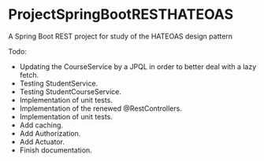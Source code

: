# ProjectSpringBootRESTHATEOAS
A Spring Boot REST project for study of the HATEOAS design pattern

Todo:
- Updating the CourseService by a JPQL in order to better deal with a lazy fetch.
- Testing StudentService.
- Testing StudentCourseService.
- Implementation of unit tests.
- Implementation of the renewed @RestControllers.
- Implementation of unit tests.
- Add caching.
- Add Authorization.
- Add Actuator.
- Finish documentation.
